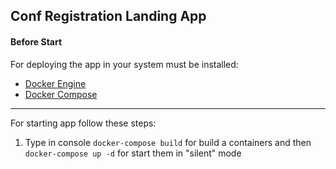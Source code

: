 ## Conf Registration Landing App

#### Before Start

For deploying the app in your system must be installed:

- [Docker Engine](https://docs.docker.com/get-docker/)
- [Docker Compose](https://docs.docker.com/compose/install/)

---

For starting app follow these steps:

1. Type in console `docker-compose build` for build a containers and then `docker-compose up -d` for start them in "silent" mode